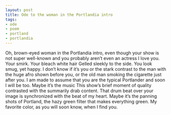 ```yaml
---
layout: post
title: Ode to the woman in the Portlandia intro
tags:
- ode
- poem
- portland
- portlandia
---
```

Oh, brown-eyed woman in the Portlandia intro,
even though your show is not super well-known
and you probably aren’t even an actress
I love you.
Your smirk.
Your bleach white hair
Gelled sleekly to the side.
You look smug, yet happy.
I don’t know if it’s you or the stark contrast to the man with the huge afro shown before you,
or the old man smoking the cigarette just after you.
I am made to assume that you are the typical Portlander
and soon I will be too.
Maybe it’s the music
This show’s brief moment of quality
contrasted with the summarily drab content.
That drum beat over your image
is synchronized with the beat of my heart.
Maybe it’s the panning shots of Portland,
the hazy green filter that makes everything green.
My favorite color, as you will soon know,
when I find you.
